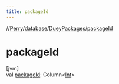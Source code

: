 ```yaml
---
title: packageId
---
```

//[Perry](../../../index.html)/[database](../index.html)/[DueyPackages](index.html)/[packageId](package-id.html)



# packageId



[jvm]\
val [packageId](package-id.html): Column&lt;[Int](https://kotlinlang.org/api/latest/jvm/stdlib/kotlin/-int/index.html)&gt;




